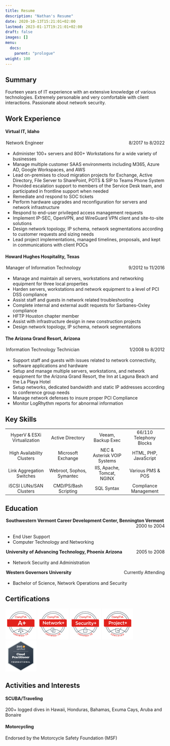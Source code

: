 ```yaml
---
title: Resume
description: "Nathan's Resume"
date: 2020-10-13T15:21:01+02:00
lastmod: 2023-01-17T19:21:01+02:00
draft: false
images: []
menu:
  docs:
    parent: "prologue"
weight: 100
---
```


<style>
table{
   margin: 0px;
}

thead{
   width: inherit;
   display: none;
}

#expand-box {
   width: 100%;
   padding: 0;
   margin: 7px 0 0 0;
}

#expand-box-header {
   margin: 0;
   padding: 0 0 3px 2px;
   overflow: auto;
}

#expand_box_sub_header { clear: both; }

img{
   width: 7em;  
}

figure{
   margin: 0px;
   display: none;
}

figure:hover{
  -webkit-transform: scale(1.1);
  -ms-transform: scale(1.1);
  transform: scale(1.1);
}

</style>

## Summary

Fourteen years of IT experience with an extensive knowledge of various technologies. Extremely personable and very comfortable with client interactions. Passionate about network security. 

## Work Experience

#### Virtual IT, Idaho

<div id="expand-box">
   <div id="expand-box-header">
      <span style="float: left;">Network Engineer</span> 
      <span style="float: right;">8/2017 to 8/2022</span>
   </div>
    <div id="expand_box_sub_header"></div>
</div>

* Administer 100+ servers and 800+ Workstations for a wide variety of businesses
* Manage multiple customer SAAS environments including M365, Azure AD, Google Workspaces, and AWS 
* Lead on-premises to cloud migration projects for Exchange, Active Directory, File Server to SharePoint, POTS & SIP to Teams Phone System 
* Provided escalation support to members of the Service Desk team, and participated in frontline support when needed 
* Remediate and respond to SOC tickets 
* Perform hardware upgrades and reconfiguration for servers and network infrastructure 
* Respond to end-user privileged access management requests 
* Implement IP-SEC, OpenVPN, and WireGuard VPN client and site-to-site solutions 
* Design network topology, IP schema, network segmentations according to customer requests and sizing needs 
* Lead project implementations, managed timelines, proposals, and kept in communications with client POCs 

#### Howard Hughes Hospitality, Texas

<div id="expand-box">
   <div id="expand-box-header">
      <span style="float: left;">Manager of Information Technology</span> 
      <span style="float: right;">9/2012 to 11/2016</span>
   </div>
    <div id="expand_box_sub_header"></div>
</div>

* Manage and maintain all servers, workstations and networking equipment for three local properties
* Harden servers, workstations and network equipment to a level of PCI DSS compliance
* Assist staff and guests in network related troubleshooting
* Complete internal and external audit requests for Sarbanes-Oxley compliance 
* HFTP Houston chapter member
* Assist with infrastructure design in new construction projects
* Design network topology, IP schema, network segmentations


#### The Arizona Grand Resort, Arizona

<div id="expand-box">
   <div id="expand-box-header">
      <span style="float: left;">Information Technology Technician</span> 
      <span style="float: right;">1/2008 to 8/2012</span>
   </div>
    <div id="expand_box_sub_header"></div>
</div>

* Support staff and guests with issues related to network connectivity, software applications and hardware
* Setup and manage multiple servers, workstations, and network equipment for the Arizona Grand Resort, the Inn at Laguna Beach and the La Playa Hotel
* Setup networks, dedicated bandwidth and static IP addresses according to conference group needs
* Manage network defenses to insure proper PCI Compliance 
* Monitor LogRhythm reports for abnormal information

## Key Skills

|   |   |   |   |
| :---: | :---: | :---: | :---: |
| HyperV & ESXi Virtualization | Active Directory | Veeam, Backup Exec | 66/110 Telephony Blocks |
| High Availability Clusters | Microsoft Exchange | NEC & Asterisk VOIP Systems | HTML, PHP, JavaScript |
| Link Aggregation Switches  | Webroot, Sophos, Symantec | IIS, Apache, Tomcat, NGINX | Various PMS & POS |
| iSCSI LUNs/SAN Clusters | CMD/PS/Bash Scripting | SQL Syntax | Compliance Management |

## Education

<div id="expand-box">
   <div id="expand-box-header">
      <span style="float: left;"><b>Southwestern Vermont Career Development Center, Bennington Vermont</b></span> 
      <span style="float: right;">2000 to 2004</span>
   </div>
    <div id="expand_box_sub_header"></div>
</div>

* End User Support
* Computer Technology and Networking


<div id="expand-box">
   <div id="expand-box-header">
      <span style="float: left;"><b>University of Advancing Technology, Phoenix Arizona</b></span> 
      <span style="float: right;">2005 to 2008</span>
   </div>
    <div id="expand_box_sub_header"></div>
</div>

* Network Security and Administration


<div id="expand-box">
   <div id="expand-box-header">
      <span style="float: left;"><b>Western Governors University</b></span> 
      <span style="float: right;">Currently Attending</span>
   </div>
    <div id="expand_box_sub_header"></div>
</div>

* Bachelor of Science, Network Operations and Security

## Certifications
[![CompTIA A+](a+.png)](https://www.credly.com/badges/b6e226f0-48f6-4de8-96d5-69d37edc6a92/public_url)
[![CompTIA Network+](net+.png)](https://www.credly.com/badges/bf84ffb6-afb9-4836-8d47-087ac7bfa60c/public_url)
[![CompTIA Security+](sec+.png)](https://www.credly.com/badges/61f16015-ec0d-4ce4-94f2-7e69d5b1f544/public_url)
[![CompTIA Project+](project+.png)](https://www.credly.com/badges/cf9e6113-e184-4f36-86f6-0e7ecb65bd51/public_url)
[![AWS Certified Cloud Practitioner](aws-ccp.png)](https://www.credly.com/badges/14da0c66-e22b-4006-bc53-cccd61e805e6/public_url)

## Activities and Interests

#### SCUBA/Traveling
200+ logged dives in Hawaii, Honduras, Bahamas, Exuma Cays, Aruba and Bonaire

#### Motorcycling
Endorsed by the Motorcycle Safety Foundation (MSF)

